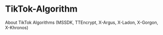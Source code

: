 # TikTok-Algorithm
About TikTok Algorithms (MSSDK, TTEncrypt, X-Argus, X-Ladon, X-Gorgon, X-Khronos)
